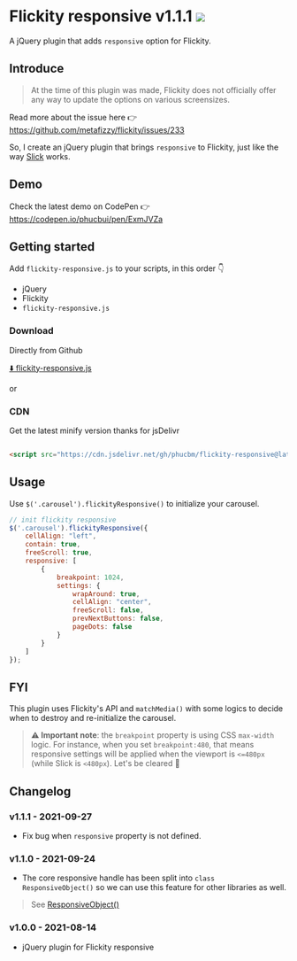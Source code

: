 # Flickity responsive v1.1.1 [![](https://data.jsdelivr.com/v1/package/gh/phucbm/flickity-responsive/badge)](https://www.jsdelivr.com/package/gh/phucbm/flickity-responsive)

A jQuery plugin that adds `responsive` option for Flickity.

## Introduce

> At the time of this plugin was made, Flickity does not officially offer any way to update the options on various screensizes.

Read more about the issue here 👉 https://github.com/metafizzy/flickity/issues/233

So, I create an jQuery plugin that brings `responsive` to Flickity, just like the
way [Slick](https://kenwheeler.github.io/slick/) works.

## Demo

Check the latest demo on CodePen 👉 https://codepen.io/phucbui/pen/ExmJVZa

## Getting started

Add `flickity-responsive.js` to your scripts, in this order 👇

- jQuery
- Flickity
- `flickity-responsive.js`

### Download

Directly from Github

[⬇️ flickity-responsive.js](https://raw.githubusercontent.com/phucbm/flickity-responsive/master/flickity-responsive.js)

or

### CDN

Get the latest minify version thanks for jsDelivr

```html

<script src="https://cdn.jsdelivr.net/gh/phucbm/flickity-responsive@latest/flickity-responsive.min.js"></script>
```

## Usage

Use `$('.carousel').flickityResponsive()` to initialize your carousel.

```js
// init flickity responsive
$('.carousel').flickityResponsive({
    cellAlign: "left",
    contain: true,
    freeScroll: true,
    responsive: [
        {
            breakpoint: 1024,
            settings: {
                wrapAround: true,
                cellAlign: "center",
                freeScroll: false,
                prevNextButtons: false,
                pageDots: false
            }
        }
    ]
});
```

## FYI

This plugin uses Flickity's API and `matchMedia()` with some logics to decide when to destroy and re-initialize the
carousel.

> **⚠️ Important note**: the `breakpoint` property is using CSS `max-width` logic. For instance, when you set `breakpoint:480`, that means responsive settings will be applied when the viewport is `<=480px` (while Slick is `<480px`). Let's be cleared 💎

## Changelog

### v1.1.1 - 2021-09-27

- Fix bug when `responsive` property is not defined.

### v1.1.0 - 2021-09-24

- The core responsive handle has been split into `class ResponsiveObject()` so we can use this feature for other
  libraries as well.

> See [ResponsiveObject()](https://github.com/phucbm/js-gist/blob/main/responsive-object.js)

### v1.0.0 - 2021-08-14

- jQuery plugin for Flickity responsive